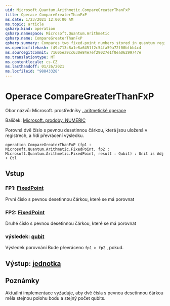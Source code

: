 ```yaml
---
uid: Microsoft.Quantum.Arithmetic.CompareGreaterThanFxP
title: Operace CompareGreaterThanFxP
ms.date: 1/23/2021 12:00:00 AM
ms.topic: article
qsharp.kind: operation
qsharp.namespace: Microsoft.Quantum.Arithmetic
qsharp.name: CompareGreaterThanFxP
qsharp.summary: Compares two fixed-point numbers stored in quantum registers, and controls a flip on the result.
ms.openlocfilehash: f49c713c8a1e8a6451f2c54fa59a72f00bfbb4c4
ms.sourcegitcommit: 71605ea9cc630e84e7ef29027e1f0ea06299747e
ms.translationtype: MT
ms.contentlocale: cs-CZ
ms.lasthandoff: 01/26/2021
ms.locfileid: "98843328"
---
```

# <a name="comparegreaterthanfxp-operation"></a>Operace CompareGreaterThanFxP

Obor názvů: Microsoft. prostředníky [. aritmetické operace](xref:Microsoft.Quantum.Arithmetic)

Balíček: [Microsoft. prodoby. NUMERIC](https://nuget.org/packages/Microsoft.Quantum.Numerics)


Porovná dvě číslo s pevnou desetinnou čárkou, která jsou uložená v registrech, a řídí převrácení výsledku.

```qsharp
operation CompareGreaterThanFxP (fp1 : Microsoft.Quantum.Arithmetic.FixedPoint, fp2 : Microsoft.Quantum.Arithmetic.FixedPoint, result : Qubit) : Unit is Adj + Ctl
```


## <a name="input"></a>Vstup

### <a name="fp1--fixedpoint"></a>FP1: [FixedPoint](xref:Microsoft.Quantum.Arithmetic.FixedPoint)

První číslo s pevnou desetinnou čárkou, které se má porovnat


### <a name="fp2--fixedpoint"></a>FP2: [FixedPoint](xref:Microsoft.Quantum.Arithmetic.FixedPoint)

Druhé číslo s pevnou desetinnou čárkou, které se má porovnat


### <a name="result--qubit"></a>výsledek: [qubit](xref:microsoft.quantum.lang-ref.qubit)

Výsledek porovnání Bude převráceno `fp1 > fp2` , pokud.



## <a name="output--unit"></a>Výstup: [jednotka](xref:microsoft.quantum.lang-ref.unit)



## <a name="remarks"></a>Poznámky

Aktuální implementace vyžaduje, aby dvě čísla s pevnou desetinnou čárkou měla stejnou polohu bodu a stejný počet qubits.